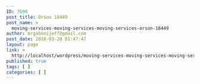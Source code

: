 ```yaml
---
ID: 7690
post_title: Orson 18449
post_name: >
  moving-services-moving-services-moving-services-orson-18449
author: mrgabonijeff@gmail.com
post_date: 2018-03-28 01:47:47
layout: page
link: >
  http://localhost/wordpress/moving-services-moving-services-moving-services-orson-18449/
published: true
tags: [ ]
categories: [ ]
---
```

